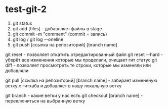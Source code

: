 # test-git-2
1. git status
2. git add [files] - добавлляет файлы в stage
3. git commit -m "comment" (commit = запись)
4. git log / git log --oneline
5. git push [ссылка на репозиторий] [branch name]


git reset - позволяет откатить отредактированный файл
git reset --hard - уберёт все изменения которые мы проделали, очищает гит статус
git diff - позволяет просмотреть те строки, которые мы изменяли или добавляли

git pull [ссылка на репозиторий] [branch name] - забирает измененую ветку с гитхаба и добавляет в нашу локальную ветку

git branch - какие ветки у нас есть
git checkout [branch name] - переключиться на выбранную ветку